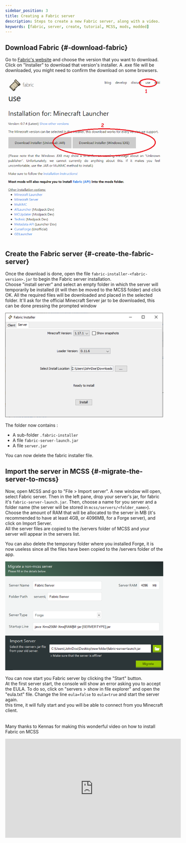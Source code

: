 ```yaml
---
sidebar_position: 3
title: Creating a Fabric server
description: Steps to create a new Fabric server, along with a video.
keywords: [fabric, server, create, tutorial, MCSS, mods, modded]
---
```


## Download Fabric {#-download-fabric}

Go to [Fabric's website](https://fabricmc.net/) and choose the version that you want to download. Click on "Installer" to download that version's installer.
A .exe file will be downloaded, you might need to confirm the download on some browsers.

![Download forge](/img/docs/create-fabric/download_fabric.png)

## Create the Fabric server {#-create-the-fabric-server}

Once the download is done, open the file `fabric-installer-<fabric-version>.jar` to begin the Fabric server installation. <br/>
Choose "install server" and select an empty folder in which the server will temporarily be installed (it will then be moved to the MCSS folder) and click OK. All the required files will be downloaded and placed in the selected folder. It'll ask for the official Minecraft Server jar to be downloaded, this can be done pressing the prompted window

![Install forge](/img/docs/create-fabric/install_fabric.png)

The folder now contains :

* A sub-folder `.fabric-installer`
* A file `fabric-server-launch.jar`
* A file `server.jar`

You can now delete the fabric installer file.

## Import the server in MCSS {#-migrate-the-server-to-mcss}

Now, open MCSS and go to "File > Import server". A new window will open, select Fabric server. Then in the left pane, drop your server's jar, for fabric it's `fabric-server-launch.jar`.
Then, choose a name for you server and a folder name (the server will be stored in `mcss/servers/<folder_name>`). Choose the amount of RAM that will be allocated to the server in MB (it's recommended to have at least 4GB, or 4096MB, for a Forge server), and click on Import Server.<br/>
All the server files are copied to the /servers folder of MCSS and your server will appear in the servers list. <br/>

You can also delete the temporary folder where you installed Forge, it is now useless since all the files have been copied to the /servers folder of the app.

![Migrate fabric](/img/docs/create-fabric/migrate_fabric.png)

You can now start you Fabric server by clicking the "Start" button. <br/>
At the first server start, the console will show an error asking you to accept the EULA. To do so, click on "servers > show in file explorer" and open the "eula.txt" file. Change the line `eula=false` to `eula=true` and start the server again. <br/>
this time, it will fully start and you will be able to connect from you Minecraft client. <br/>
<br/>
<br/>
Many thanks to Kennas for making this wonderful video on how to install Fabric on MCSS<br/>


<iframe width="560" height="315"
src="https://www.youtube.com/embed/yHd5OAl8L9c"
frameborder="0"
allow="accelerometer; autoplay; encrypted-media; gyroscope; picture-in-picture; fullscreen" ></iframe>
